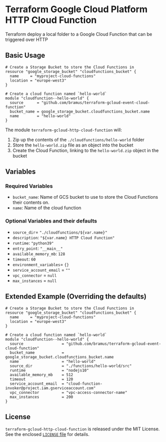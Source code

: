 # Terraform Google Cloud Platform HTTP Cloud Function

Terraform deploy a local folder to a Google Cloud Function that can be triggered over HTTP

## Basic Usage

```hcl
# Create a Storage Bucket to store the Cloud Functions in
resource "google_storage_bucket" "cloudfunctions_bucket" {
  name     = "myproject-cloud-functions"
  location = "europe-west3"
}

# Create a cloud function named `hello-world`
module "cloudfunction--hello-world" {
  source      = "github.com/bramus/terraform-gcloud-event-cloud-function"
  bucket_name = google_storage_bucket.cloudfunctions_bucket.name
  name        = "hello-world"
}
```

The module `terraform-gcloud-http-cloud-function` will:

1. Zip up the contents of the `./cloudfunctions/hello-world` folder
2. Store the `hello-world.zip` file as an object into the bucket
3. Create the Cloud Function, linking to the `hello-world.zip` object in the bucket

## Variables

### Required Variables

- `bucket_name`: Name of GCS bucket to use to store the Cloud Functions their contents on.
- `name`: Name of the cloud function

### Optional Variables and their defaults

- `source_dir`= `"./cloudfunctions/${var.name}"`
- `description`: `"${var.name} HTTP Cloud Function"`
- `runtime`: `"python39"`
- `entry_point`: `"__main__"`
- `available_memory_mb`: `128`
- `timeout`: `60`
- `environment_variables`= `{}`
- `service_account_email` = `""`
- `vpc_connector` = `null`
- `max_instances` = `null`

## Extended Example (Overriding the defaults)

```hcl
# Create a Storage Bucket to store the Cloud Functions in
resource "google_storage_bucket" "cloudfunctions_bucket" {
  name     = "myproject-cloud-functions"
  location = "europe-west3"
}

# Create a cloud function named `hello-world`
module "cloudfunction--hello-world" {
  source                 = "github.com/bramus/terraform-gcloud-event-cloud-function"
  bucket_name            = google_storage_bucket.cloudfunctions_bucket.name
  name                   = "hello-world"
  source_dir             = "./functions/hello-world/src"
  runtime                = "nodejs10"
  available_memory_mb    = 512
  timeout                = 120
  service_account_email  = "cloud-function-invoker@project.iam.gserviceaccount.com"
  vpc_connector          = "vpc-access-connector-name"
  max_instances          = 200
}
```

## License

`terraform-gcloud-http-cloud-function` is released under the MIT License. See the enclosed [`LICENSE` file](LICENSE) for details.